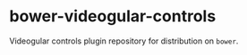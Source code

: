 bower-videogular-controls
=========================

Videogular controls plugin repository for distribution on `bower`.
